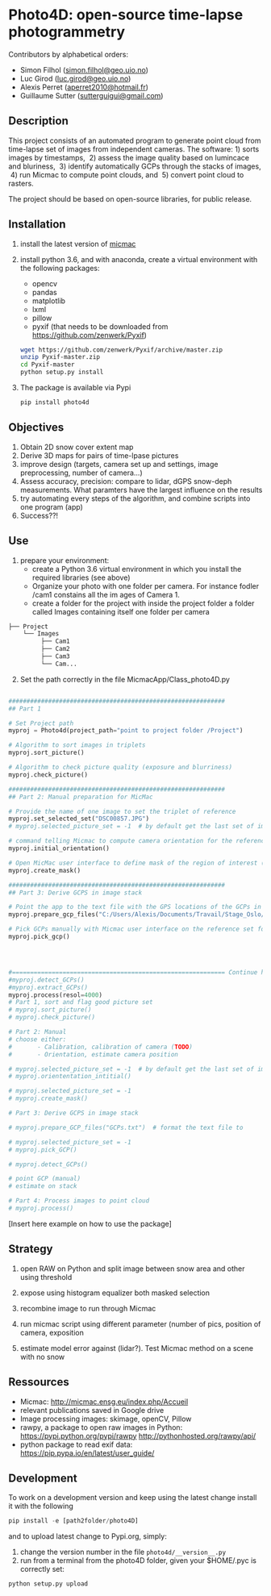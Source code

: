 # Photo4D: open-source time-lapse photogrammetry 

Contributors by alphabetical orders:
- Simon Filhol (simon.filhol@geo.uio.no)
- Luc Girod (luc.girod@geo.uio.no)
- Alexis Perret (aperret2010@hotmail.fr)
- Guillaume Sutter (sutterguigui@gmail.com)

## Description

This project consists of an automated program to generate point cloud from time-lapse set of images from independent cameras. The software: 
​      1) sorts images by timestamps, 
​      2) assess the image quality based on lumincace and bluriness, 
​      3) identify automatically GCPs through the stacks of images, 
​      4) run Micmac to compute point clouds, and 
​      5) convert point cloud to rasters. 

The project should be based on open-source libraries, for public release. 

## Installation
1. install the latest version of [micmac](https://micmac.ensg.eu/index.php/Install)

2. install python 3.6, and with anaconda, create a virtual environment with the following packages: 
     - opencv 
     - pandas 
     - matplotlib
     - lxml
     - pillow
     - pyxif (that needs to be downloaded from https://github.com/zenwerk/Pyxif)
     ```sh
     wget https://github.com/zenwerk/Pyxif/archive/master.zip
     unzip Pyxif-master.zip
     cd Pyxif-master
     python setup.py install
     ```

 3. The package is available via Pypi

     ```python
     pip install photo4d
     ```

## Objectives

 1. Obtain 2D snow cover extent map
 2. Derive 3D maps for pairs of time-lpase pictures
 3. improve design (targets, camera set up and settings, image preprocessing, number of camera...)
 4. Assess accuracy, precision: compare to lidar, dGPS snow-deph measurements. What paramters have the largest influence on the results
 5. try automating every steps of the algorithm, and combine scripts into one program (app)
 6. Success??!

## Use

1. prepare your environment: 
      - create a Python 3.6 virtual environment in which you install the required libraries (see above)
      - Organize your photo with one folder per camera. For instance fodler /cam1 constains all the im ages of Camera 1.
      - create a folder for the project with inside the project folder a folder called Images containing itself one folder per camera
```bash
├── Project
    └── Images
         ├── Cam1
         ├── Cam2
         ├── Cam3
         └── Cam...
```


2. Set the path correctly in the file MicmacApp/Class_photo4D.py

```python

############################################################
## Part 1

# Set Project path
myproj = Photo4d(project_path="point to project folder /Project")

# Algorithm to sort images in triplets
myproj.sort_picture()

# Algorithm to check picture quality (exposure and blurriness)
myproj.check_picture()

############################################################
## Part 2: Manual preparation for MicMac

# Provide the name of one image to set the triplet of reference
myproj.set_selected_set("DSC00857.JPG")
# myproj.selected_picture_set = -1  # by default get the last set of image. Change to the correct index where there are good quality images

# command telling Micmac to compute camera orientation for the reference set
myproj.initial_orientation()

# Open MicMac user interface to define mask of the region of interest (ROI). Select a polygon for the ROI, and exit the window. This needs to be done for each camera.
myproj.create_mask()

############################################################
## Part 3: Derive GCPS in image stack

# Point the app to the text file with the GPS locations of the GCPs in format (name, East, North, Elec)
myproj.prepare_gcp_files("C:/Users/Alexis/Documents/Travail/Stage_Oslo/Grandeurnature/GCP/Pt_gps_gcp.txt")

# Pick GCPs manually with Micmac user interface on the reference set for each camera
myproj.pick_gcp()




#=========================================================== Continue help from here
#myproj.detect_GCPs()
#myproj.extract_GCPs()
myproj.process(resol=4000)
# Part 1, sort and flag good picture set
# myproj.sort_picture()
# myproj.check_picture()

# Part 2: Manual
# choose either:
# 		- Calibration, calibration of camera (TODO)
# 		- Orientation, estimate camera position

# myproj.selected_picture_set = -1  # by default get the last set of image. Change to the correct index where there are good quality images
# myproj.oriententation_intitial()

# myproj.selected_picture_set = -1
# myproj.create_mask()

# Part 3: Derive GCPS in image stack

# myproj.prepare_GCP_files("GCPs.txt")  # format the text file to

# myproj.selected_picture_set = -1
# myproj.pick_GCP()

# myproj.detect_GCPs()

# point GCP (manual)
# estimate on stack

# Part 4: Process images to point cloud
# myproj.process()
```


[Insert here example on how to use the package]

## Strategy

1. open RAW on Python and split image between snow area and other using threshold
2. expose using histogram equalizer both masked selection
3. recombine image to run through Micmac

4. run micmac script using different parameter (number of pics, position of camera, exposition
5. estimate model error against (lidar?). Test Micmac method on a scene with no snow

## Ressources

- Micmac: http://micmac.ensg.eu/index.php/Accueil
- relevant publications saved in Google drive
- Image processing images: skimage, openCV, Pillow
- rawpy, a package to open raw images in Python: https://pypi.python.org/pypi/rawpy  http://pythonhosted.org/rawpy/api/
- python package to read exif data: https://pip.pypa.io/en/latest/user_guide/

## Development

To work on a development version and keep using the latest change install it with the following

```python
pip install -e [path2folder/photo4D]
```

and to upload latest change to Pypi.org, simply:

1. change the version number in the file ```photo4d/__version__.py```
2.  run from a terminal from the photo4D folder, given your $HOME/.pyc is correctly set:

```shell
python setup.py upload
```

